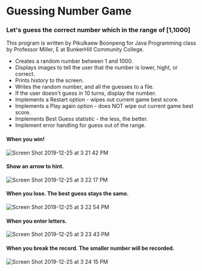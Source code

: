 # Guessing Number Game
### Let's guess the correct number which in the range of [1,1000]

This program is written by Pikulkaew Boonpeng for Java Programming class by Professor Miller, E at BunkerHill Community College.

* Creates a random number between 1 and 1000.
* Displays images to tell the user that the number is lower, hight, or correct.
* Prints history to the screen.
* Writes the random number, and all the guesses to a file.
* If the user doesn't guess in 10 turns, display the number.
* Implements a Restart option - wipes out current game best score.
* Implements a Play again option - does NOT wipe out current game best score.
* Implements Best Guess statistic - the less, the better.
* Implement error handling for guess out of the range.



#### When you win!

![Screen Shot 2019-12-25 at 3 21 42 PM](https://user-images.githubusercontent.com/51871643/71450340-58cc8a00-272e-11ea-98e5-d721b3aad0ca.png)




#### Show an arrow to hint.

![Screen Shot 2019-12-25 at 3 22 17 PM](https://user-images.githubusercontent.com/51871643/71450341-58cc8a00-272e-11ea-925c-6ee0c28fdf00.png)




#### When you lose. The best guess stays the same.

![Screen Shot 2019-12-25 at 3 22 54 PM](https://user-images.githubusercontent.com/51871643/71450342-58cc8a00-272e-11ea-9307-e4535ca0acc7.png)




#### When you enter letters.

![Screen Shot 2019-12-25 at 3 23 43 PM](https://user-images.githubusercontent.com/51871643/71450344-58cc8a00-272e-11ea-94d8-5667c21bd8e9.png)




#### When you break the record. The smaller number will be recorded.

![Screen Shot 2019-12-25 at 3 24 15 PM](https://user-images.githubusercontent.com/51871643/71450345-58cc8a00-272e-11ea-861e-b14d7850b5f9.png)
